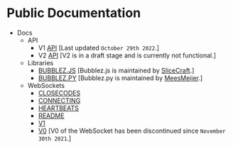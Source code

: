 # Public Documentation

* Docs
  * API
    * V1 [API](docs/api/api.md) \[Last updated `October 29th 2022`.]
    * V2 [API](docs/api/api-1.md) \[V2 is in a draft stage and is currently not functional.]
  * Libraries
    * [BUBBLEZ.JS](docs/libraries/BUBBLEZ.JS.md) \[Bubblez.js is maintained by [SliceCraft](https://github.com/SliceCraft).]
    * [BUBBLEZ.PY](docs/libraries/BUBBLEZ.PY.md) \[Bubblez.py is maintained by [MeesMeijer](https://github.com/MeesMeijer).]
  * WebSockets
    * [CLOSECODES](docs/websockets/CLOSECODES.md)
    * [CONNECTING](docs/websockets/CONNECTING.md)
    * [HEARTBEATS](docs/websockets/HEARTBEATS.md)
    * [README](docs/websockets/)
    * [V1](docs/websockets/V1.md)
    * [V0](docs/websockets/V0.md) \[V0 of the WebSocket has been discontinued since `November 30th 2021`.]
